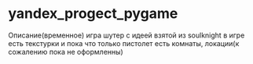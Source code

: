 # yandex_progect_pygame

Описание(временное)
игра шутер с идеей взятой из soulknight в игре есть текстурки и пока что только пистолет есть комнаты, локации(к сожалению пока не оформленны)
